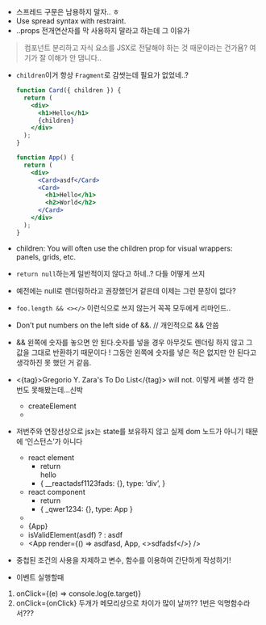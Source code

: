 - 스프레드 구문은 남용하지 말자.. ㅎ
- Use spread syntax with restraint.
- ..props 전개연산자를 막 사용하지 말라고 하는데 그 이유가

>컴포넌트 분리하고 자식 요소를 JSX로 전달해야 하는 것 때문이라는 건가욤? 여기가 잘 이해가 안 댐니다..

- `children`이거 항상 `Fragment`로 감쌋는데 필요가 없었네..?
    
    ```jsx
    function Card({ children }) {
      return (
        <div>
          <h1>Hello</h1>
          {children}
        </div>
      );
    }
    
    function App() {
      return (
        <div>
          <Card>asdf</Card>
          <Card>
            <h1>Hello</h1>
            <h2>World</h2>
          </Card>
        </div>
      );
    }
    ```
    
- children: You will often use the children prop for visual wrappers: panels, grids, etc.
- `return null`하는게 일반적이지 않다고 하네..? 다들 어떻게 쓰지
- 예전에는 null로 렌더링하라고 권장했던거 같은데 이제는 그런 문장이 없다?
- `foo.length && <></>` 이런식으로 쓰지 않는거 꼭꼭 모두에게 리마인드..
- Don’t put numbers on the left side of &&. // 개인적으로 && 안씀
- && 왼쪽에 숫자를 놓으면 안 된다.숫자를 넣을 경우 아무것도 렌더링 하지 않고 그 값을 그대로 반환하기 때문이다 ! 그동안 왼쪽에 숫자를 넣은 적은 없지만 안 된다고 생각하진 못 했던 거 같음.
- <{tag}>Gregorio Y. Zara's To Do List</{tag}> will not. 이렇게 써볼 생각 한 번도 못해봤는데...신박
    - createElement
    - <element></element>
- 저번주와 연장선상으로 jsx는 state를 보유하지 않고 실제 dom 노드가 아니기 때문에 ‘인스턴스’가 아니다
    - react element
        - return <div>hello</div>
        - { __reactadsf1123fads: {}, type: ‘div’, }
    - react component
        - return <App />
        - { _qwer1234: {}, type: App }
    - <App />
    - {App}
    - isValidElement(asdf) ? <asdf /> : asdf
    - <App render={() ⇒ asdfasd, App, <>sdfadsf</>} />
- 중첩된 조건의 사용을 자제하고 변수, 함수를 이용하여 간단하게 작성하기!
- 이벤트 실행할때
    
1. onClick={(e) => console.log(e.target)}
2. onClick={onClick} 두개가 메모리상으로 차이가 많이 날까?? 1번은 익명함수라서???
